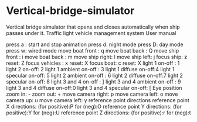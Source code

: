 # Vertical-bridge-simulator
Vertical bridge simulator that opens and closes automatically when ship passes under it. Traffic light vehicle management system
User manual

press a : start and stop animation 
press d: night mode 
press D: day mode 
press w: wired mode 
move boat front : q move boat back : Q 
move ship front : i move boat back : m 
move ship right: l move ship left: j 
focus ship: z reset: Z 
focus vehicles : x reset: X 
focus boat: c reset: X 
light 1 on-off : 1 light 2 on-off: 2 
light 1 ambient on-off : 3 light 1 diffuse on-off:4 light 1 specular on-off: 5 light 2 ambient on-off : 6 light 2 diffuse on-off:7 light 2 specular on-off: 8 light 3 and 4 on-off : ] 
light 3 and 4 ambient on-off : 9 
light 3 and 4 diffuse on-off:0 
light 3 and 4 specular on-off: [ 
Eye position 
zoom in: - zoom out: + 
move camera right: p move camera left: o 
move camera up: u move camera left: y 
reference point directions 
reference point X directions: (for positive):P for (neg):O reference point Y directions: (for positive):Y for (neg):U reference point Z directions: (for positive):r for (neg):t
